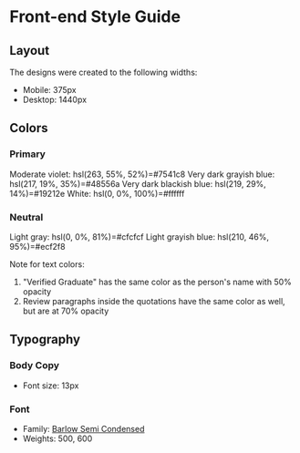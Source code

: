 # Front-end Style Guide

## Layout

The designs were created to the following widths:

- Mobile: 375px
- Desktop: 1440px

## Colors

### Primary

Moderate violet: hsl(263, 55%, 52%)=#7541c8
Very dark grayish blue: hsl(217, 19%, 35%)=#48556a
Very dark blackish blue: hsl(219, 29%, 14%)=#19212e
White: hsl(0, 0%, 100%)=#ffffff

### Neutral

Light gray: hsl(0, 0%, 81%)=#cfcfcf
Light grayish blue: hsl(210, 46%, 95%)=#ecf2f8

Note for text colors:

1. "Verified Graduate" has the same color as the person's name with 50% opacity
2. Review paragraphs inside the quotations have the same color as well, but are at 70% opacity

## Typography

### Body Copy

- Font size: 13px

### Font

- Family: [Barlow Semi Condensed](https://fonts.google.com/specimen/Barlow+Semi+Condensed)
- Weights: 500, 600
